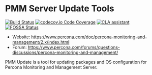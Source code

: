 # PMM Server Update Tools

[![Build Status](https://travis-ci.com/percona/pmm-update.svg)](https://travis-ci.com/percona/pmm-update)
[![codecov.io Code Coverage](https://codecov.io/gh/percona/pmm-update/branch/PMM-2.0/graph/badge.svg)](https://codecov.io/github/percona/pmm-update?branch=PMM-2.0)
[![CLA assistant](https://cla-assistant.percona.com/readme/badge/percona/pmm-update)](https://cla-assistant.percona.com/percona/pmm-update)
[![FOSSA Status](https://app.fossa.com/api/projects/git%2Bgithub.com%2Fpercona%2Fpmm-update.svg?type=shield)](https://app.fossa.com/projects/git%2Bgithub.com%2Fpercona%2Fpmm-update?ref=badge_shield)

- Website: https://www.percona.com/doc/percona-monitoring-and-management/2.x/index.html
- Forum: https://www.percona.com/forums/questions-discussions/percona-monitoring-and-management/

PMM Update is a tool for updating packages and OS configuration for Percona Monitoring and Management Server.
